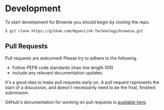 # Development

To start development for Brownie you should begin by cloning the repo.

```bash
$ git clone https://github.com/HyperLink-Technology/brownie.git
```

## Pull Requests

Pull requests are welcomed! Please try to adhere to the following.

- Follow PEP8 code standards (max line length 100)
- include any relevant documentation updates

It's a good idea to make pull requests early on. A pull request represents the
start of a discussion, and doesn't necessarily need to be the final, finished
submission.

GitHub's documentation for working on pull requests is [available here](https://help.github.com/articles/about-pull-requests/).
